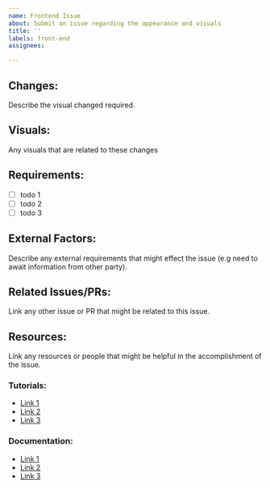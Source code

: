 ```yaml
---
name: Frontend Issue
about: Submit an issue regarding the appearance and visuals
title: ''
labels: front-end
assignees: 

---
```


## **Changes:**

Describe the visual changed required.

## **Visuals:**

Any visuals that are related to these changes

## **Requirements:**

- [ ] todo 1
- [ ] todo 2
- [ ] todo 3

## **External Factors:**

Describe any external requirements that might effect the issue (e.g need to await information from other party).

## **Related Issues/PRs:**

Link any other issue or PR that might be related to this issue.

## **Resources:**

Link any resources or people that might be helpful in the accomplishment of the issue.

### **Tutorials:**

- [Link 1]()
- [Link 2]()
- [Link 3]()

### **Documentation:**

- [Link 1]()
- [Link 2]()
- [Link 3]()
